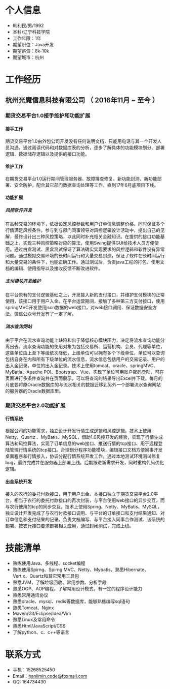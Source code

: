 

# 个人信息

 - 韩利民/男/1992
 - 本科/辽宁科技学院
 - 工作年限：1年
 - 期望职位：Java开发
 - 期望薪资：8k-10k
 - 期望城市：杭州


# 工作经历

## 杭州光魔信息科技有限公司 （ 2016年11月 ~ 至今 ）

### 期货交易平台1.0接手维护和功能扩展

#### 接手工作
期货交易平台1.0由外包公司开发没有任何说明文档，只能用电话与其一个开发人员沟通，通过阅读代码和对数据库表的分析，逐步了解具体的功能模块划分、部署逻辑、数据储存逻辑以及提供的接口功能。
#### 维护工作
 在期货交易平台1.0运行期间管理服务器、故障排查修复、新功能封测、新功能部署、安全防护，配合其它部门数据查询处理等工作，直到17年6月底项目下线。

####    功能扩展

#####   风控软件开发
在高频交易的环境下，依据设定风控参数和用户订单信息调整价格，同时保证多个行情满足风控条件。参与到与部门同事领导对风控逻辑设计活动中，提出自己的见解，最终设计出三种风控策略，以此同时补充相关金融知识。在提供的接口功能基础之上，实现三种风控策略对应的算法，使用Swing提供GUI给技术人员方便使用。通过白盒测试、黑盒测试保证了算法确实实现要求的风控逻辑和软件没有异常问题。通过模拟交易环境的长时间运行和大量交易封测，保证了软件在长时间运行和大量交易的条件下，也能正确工作。通过测试后，负责java工程的打包、使用文档的编辑、使用指导以及接收反馈不断改进软件。

#####   支付模块开发维护
在平台原有的支付逻辑基础之上，开发接入新的支付接口，并维护支付模块的正常使用，该接口用于用户入金。在平台运营期间，接触了多种第三方支付接口，使用springMVC开发使用json数据的web接口，对web接口调用、保证数据安全方法、微信公众号开发有了一定了解。

##### 流水查询网站
由于平台在流水查询功能上缺陷和出于降低核心模块压力，决定将流水查询功能分离出去。流水查询功能的使用对象为包括交易所、运营机构、会员、代理等单位，这些单位由上至下等级依次降低，上级单位可以拥有多个下级单位，单位可以查询包括自身在内和所有下级单位的流水信息，流水信息包括用户的交易记录、用户的出入金记录，单位的出入金记录。技术上使用tomcat、oracle、springMVC、MyBatis、Apache POI、Bootstrap、Vue，实现了单位可用账户密码登陆，可在页面进行多条件查询并在页面展示，可以将查询的结果导出Excel并下载。每月的月底要将原Oracle数据库的与流水相关的数据迁移到另外一个部署流水查询网站的服务器的Oracle数据库里。

### 期货交易平台2.0功能扩展

####    行情系统
根据公司的功能需求，独立设计开发行情生成逻辑和风控逻辑。技术上使用Netty、Quartz 、MyBatis、MySQL，借助1.0风控开发的经验，实现了行情生成算法和风控算法，实现了订单信息的web接口、推送行情的tcp接口、用于远程登陆管理行情系统的tcp接口。合理划分程序功能模块，编辑接口文档方便同事开发桌面程序和行情接入，协调分配行情系统开发工作。通过本地测试环境测试修复bug，最终完成并在服务器上部署上线。后期跟进新需求开发，同时重构代码优化逻辑。

####   出金系统开发
接入的农行的委托付款接口，用于用户出金。本接口独立于期货交易平台2.0平台，相当于农行的委托付款接口的再次封装，与平台使用web接口的异步交互，而与农行使用的tcp的同步交互。技术上使用Spring、Netty、MyBatis、MySQL，独立设计开发完成了与农行付款接口调用、与平台的订单接口和支付结果通知、对订单信息和支付结果的记录。负责文档编写、与平台接入同事合作测试、该系统的部署、按农行接口要求部署相关应用，通过封闭测试，完成上线。

# 技能清单
- 熟练使用Java、多线程、socket编程
- 熟练使用Spirng、Spirng MVC、Netty、Mybatis，熟悉Hibernate、Vert.x、Quartz和其它常用工具包
- 熟悉JVM，了解垃圾回收、常用参数、分析手段
- 熟悉OOP、AOP编程，了解常用设计模式，有一定的程序设计能力
- 熟悉常用通讯协议
- 熟悉oracle、mysql、redis等数据库，能够熟练编写sql语句
- 熟悉Tomcat、Nginx
- Maven/Git/Eclipse/Idea/Vim 
- 熟悉Linux及常用命令
- 熟悉Html/JavaScript/CSS
- 了解python、c、c++等语言

# 联系方式

- 手机：15268525450
- Email：hanlimin.code@foxmail.com
- QQ: 164734430
